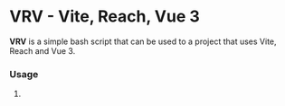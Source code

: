 # VRV - Vite, Reach, Vue 3

**VRV** is a simple bash script that can be used to a project that uses Vite, Reach and Vue 3.

### Usage

1. 

